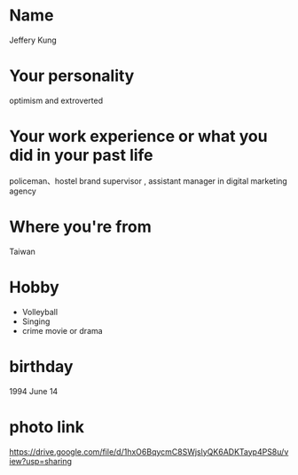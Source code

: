 # Name
Jeffery Kung

# Your personality
optimism and extroverted

# Your work experience or what you did in your past life
policeman、hostel brand supervisor , assistant manager in digital marketing agency

# Where you're from
Taiwan

# Hobby
- Volleyball
- Singing
- crime movie or drama

# birthday
1994 June 14

# photo link
https://drive.google.com/file/d/1hxO6BqycmC8SWjslyQK6ADKTayp4PS8u/view?usp=sharing
